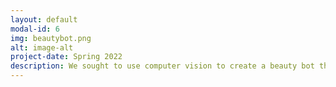 ```yaml
---
layout: default
modal-id: 6
img: beautybot.png
alt: image-alt
project-date: Spring 2022
description: We sought to use computer vision to create a beauty bot that can be used to change different aspects of an image to enhance its aesthetic appeal to the user. The beauty bot includes the following tools: red eye removal, acne removal, retroactive portrait mode, and lip staining. This idea originally appealed to us due to its simplicity and due to the fact that computer science is a male dominated field. Therefore, most examples of computer vision are video games, virtual reality, robotics, etc. However, there are broader applications for vision and ones that would possibly encourage young women to consider careers in STEM. In the following section we will go through all the features of our beauty bot and discuss the vision techniques used as well as the success of the tool. Completed with Olivia Ridge. <a href= "https://github.com/caramnix/beautyBot"> Click here for code & project documentation. </a>
---
```

